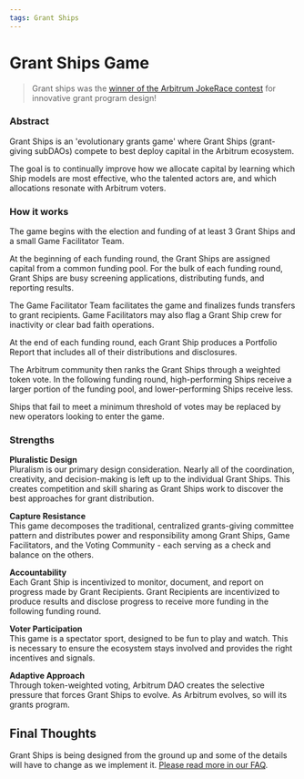 ```yaml
---
tags: Grant Ships
---
```


# Grant Ships Game

> Grant ships was the [winner of the Arbitrum JokeRace contest](https://twitter.com/daomasons/status/1663332943308402690) for innovative grant program design!

### **Abstract**

Grant Ships is an 'evolutionary grants game' where Grant Ships (grant-giving subDAOs) compete to best deploy capital in the Arbitrum ecosystem.

The goal is to continually improve how we allocate capital by learning which Ship models are most effective, who the talented actors are, and which allocations resonate with Arbitrum voters.

### How it works

The game begins with the election and funding of at least 3 Grant Ships and a small Game Facilitator Team.

At the beginning of each funding round, the Grant Ships are assigned capital from a common funding pool. For the bulk of each funding round, Grant Ships are busy screening applications, distributing funds, and reporting results.

The Game Facilitator Team facilitates the game and finalizes funds transfers to grant recipients. Game Facilitators may also flag a Grant Ship crew for inactivity or clear bad faith operations.

At the end of each funding round, each Grant Ship produces a Portfolio Report that includes all of their distributions and disclosures.

The Arbitrum community then ranks the Grant Ships through a weighted token vote. In the following funding round, high-performing Ships receive a larger portion of the funding pool, and lower-performing Ships receive less.

Ships that fail to meet a minimum threshold of votes may be replaced by new operators looking to enter the game.

### Strengths

**Pluralistic Design**  
Pluralism is our primary design consideration. Nearly all of the coordination, creativity, and decision-making is left up to the individual Grant Ships. This creates competition and skill sharing as Grant Ships work to discover the best approaches for grant distribution.

**Capture Resistance**  
This game decomposes the traditional, centralized grants-giving committee pattern and distributes power and responsibility among Grant Ships, Game Facilitators, and the Voting Community - each serving as a check and balance on the others.

**Accountability**  
Each Grant Ship is incentivized to monitor, document, and report on progress made by Grant Recipients. Grant Recipients are incentivized to produce results and disclose progress to receive more funding in the following funding round.

**Voter Participation**  
This game is a spectator sport, designed to be fun to play and watch. This is necessary to ensure the ecosystem stays involved and provides the right incentives and signals.

**Adaptive Approach**  
Through token-weighted voting, Arbitrum DAO creates the selective pressure that forces Grant Ships to evolve. As Arbitrum evolves, so will its grants program.

## Final Thoughts

Grant Ships is being designed from the ground up and some of the details will have to change as we implement it. [Please read more in our FAQ](/faqs/grantShipsFAQ.md).
